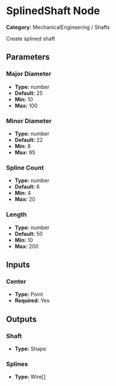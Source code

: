 
# SplinedShaft Node

**Category:** MechanicalEngineering / Shafts

Create splined shaft

## Parameters


### Major Diameter
- **Type:** number
- **Default:** 25
- **Min:** 10
- **Max:** 100



### Minor Diameter
- **Type:** number
- **Default:** 22
- **Min:** 8
- **Max:** 95



### Spline Count
- **Type:** number
- **Default:** 6
- **Min:** 4
- **Max:** 20



### Length
- **Type:** number
- **Default:** 50
- **Min:** 10
- **Max:** 200



## Inputs


### Center
- **Type:** Point
- **Required:** Yes



## Outputs


### Shaft
- **Type:** Shape



### Splines
- **Type:** Wire[]




